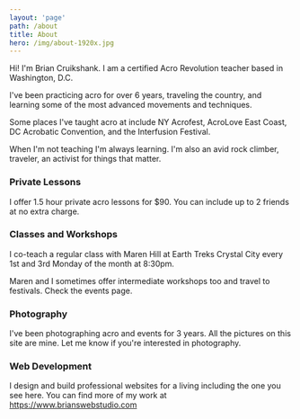 ```yaml
---
layout: 'page'
path: /about
title: About
hero: /img/about-1920x.jpg
---
```

Hi! I'm Brian Cruikshank. I am a certified Acro Revolution teacher based in Washington, D.C.

I've been practicing acro for over 6 years, traveling the country, and learning some of the most advanced movements and techniques. 

Some places I've taught acro at include NY Acrofest, AcroLove East Coast, DC Acrobatic Convention, and the Interfusion Festival. 

When I'm not teaching I'm always learning. I'm also an avid rock climber, traveler, an activist for things that matter.

### Private Lessons
I offer 1.5 hour private acro lessons for $90. You can include up to 2 friends at no extra charge.

### Classes and Workshops
I co-teach a regular class with Maren Hill at Earth Treks Crystal City every 1st and 3rd Monday of the month at 8:30pm.

Maren and I sometimes offer intermediate workshops too and travel to festivals. Check the events page.

### Photography
I've been photographing acro and events for 3 years. All the pictures on this site are mine. Let me know if you're interested in photography.

### Web Development
I design and build professional websites for a living including the one you see here. You can find more of my work at https://www.brianswebstudio.com

